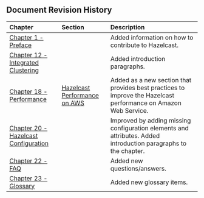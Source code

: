 

## Document Revision History

|Chapter|Section|Description|
|:-------|:-------|:-----------|
|[Chapter 1 - Preface](#preface)||Added information on how to contribute to Hazelcast.|
|[Chapter 12 - Integrated Clustering](#integrated-clustering)||Added introduction paragraphs.|
|[Chapter 18 - Performance](#performance)|[Hazelcast Performance on AWS](#hazelcast-performance-on-aws)|Added as a new section that provides best practices to improve the Hazelcast performance on Amazon Web Service.|
|[Chapter 20 - Hazelcast Configuration](#hazelcast-configuration)||Improved by adding missing configuration elements and attributes. Added introduction paragraphs to the chapter.|
|[Chapter 22 - FAQ](#frequently-asked-questions)||Added new questions/answers.|
|[Chapter 23 - Glossary](#glossary)||Added new glossary items.|






<br> </br>


